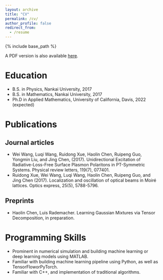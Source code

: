 ```yaml
---
layout: archive
title: "CV"
permalink: /cv/
author_profile: false
redirect_from:
  - /resume
---
```


{% include base_path %}

A PDF version is also available [here](../files/CV.pdf).

# Education
* B.S. in Physics, Nankai University, 2017
* B.S. in Mathematics, Nankai University, 2017
* Ph.D in Applied Mathematics, University of California, Davis, 2022 (expected)

# Publications
## Journal articles
 * Wei Wang, Luqi Wang, Ruidong Xue, Haolin Chen, Ruipeng Guo, Yongmin Liu, and Jing Chen, (2017). Unidirectional Excitation of Radiative-Loss-Free Surface Plasmon Polaritons in PT-Symmetric Systems. Physical review letters, 119(7), 077401. 
 * Ruidong Xue, Wei Wang, Luqi Wang, Haolin Chen, Ruipeng Guo, and Jing Chen (2017). Localization and oscillation of optical beams in Moiré lattices. Optics express, 25(5), 5788-5796. 
 
 ## Preprints
 * Haolin Chen, Luis Rademacher. Learning Gaussian Mixtures via Tensor Decomposition, in preparation.

# Programming Skills
* Prominent in numerical simulation and building machine learning or deep learning models using MATLAB.
* Familiar with building machine learning pipeline using Python, as well as TensorFloworPyTorch. 
* Familiar with C++, and implementation of traditional algorithms.

